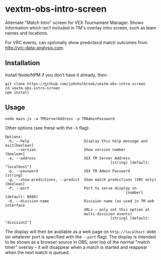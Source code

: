 # vextm-obs-intro-screen
Alternate "Match Intro" screen for VEX Tournament Manager. Shows information which isn't included in TM's overlay intro screen, such as team names and locations.

For VRC events, can optionally show predictecd match outcomes from http://vrc-data-analysis.com.
 
 ## Installation
 Install Node/NPM if you don't have it already, then:
 ```
 git clone https://github.com/johnholbrook/vextm-obs-intro-screen
 cd vextm-obs-intro-screen
 npm install
 ```
 
 ## Usage
 ```
 node main.js -a TMServerAddress -p TMAdminPassword
 ```
 
 Other options (see these with the `-h` flag):
 ```
 Options:
  -h, --help                         Display this help message and exit[boolean]
      --version                      Show version number               [boolean]
  -a, --address                      VEX TM Server Address
                                                 [string] [default: "localhost"]
  -p, --password                     VEX TM Admin Password              [string]
  -g, --show-predictions, --predict  Show match predictions (VRC only) [boolean]
  -P, --port                         Port to serve display on
                                                        [number] [default: 8080]
  -d, --division-name                Division name (as used in TM web interface
                                     URLs – only set this option at
                                     multi-division events)
                                                 [string] [default: "division1"]
```

The display will then be available as a web page on `http://localhost:8080` (or whatever port is specified with the `--port` flag).
The display is intended to be shown as a browser source in OBS, over top of the normal "match timer" overlay – 
it will disappear when a match is started and reappear when the next match is queued.
